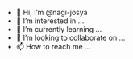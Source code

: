 - 👋 Hi, I’m @nagi-josya
- 👀 I’m interested in ...
- 🌱 I’m currently learning ...
- 💞️ I’m looking to collaborate on ...
- 📫 How to reach me ...

<!---
nagi-josya/nagi-josya is a ✨ special ✨ repository because its `README.md` (this file) appears on your GitHub profile.
You can click the Preview link to take a look at your changes.
--->
